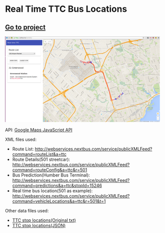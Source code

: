 # Real Time TTC Bus Locations

## [Go to project](https://yizhao.me/work/ttc/)


<img src="https://raw.githubusercontent.com/zhaoyiyi/xml-project/master/screenshots/ttc2.png">

API: [Google Maps JavaScript API](https://developers.google.com/maps/documentation/javascript/)

XML files used:
- Route List:
http://webservices.nextbus.com/service/publicXMLFeed?command=routeList&a=ttc
- Route Details(501 streetcar):
http://webservices.nextbus.com/service/publicXMLFeed?command=routeConfig&a=ttc&r=501
- Bus Prediction(Humber Bus Terminal):
http://webservices.nextbus.com/service/publicXMLFeed?command=predictions&a=ttc&stopId=15246
- Real time bus location(501 as example):
http://webservices.nextbus.com/service/publicXMLFeed?command=vehicleLocations&a=ttc&r=501&t=1

Other data files used:
- [TTC stop locations(Original txt)](src/stops/stops.txt)
- [TTC stop locations(JSON)](src/stops/stops.json)
